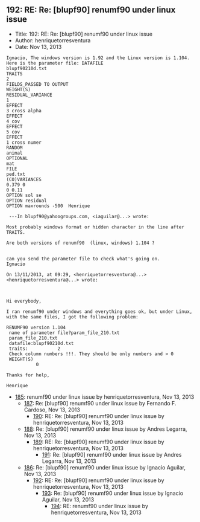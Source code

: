 ## 192: RE: Re: [blupf90] renumf90 under linux issue

- Title: 192: RE: Re: [blupf90] renumf90 under linux issue
- Author: henriquetorresventura
- Date: Nov 13, 2013

```
Ignacio, The windows version is 1.92 and the Linux version is 1.104. Here is the parameter file: DATAFILE
blupf90210d.txt
TRAITS
2
FIELDS_PASSED TO OUTPUT
WEIGHT(S)
RESIDUAL_VARIANCE
1
EFFECT
3 cross alpha
EFFECT
4 cov
EFFECT
5 cov
EFFECT
1 cross numer 
RANDOM
animal
OPTIONAL
mat
FILE
ped.txt
(CO)VARIANCES
0.379 0
0 0.11
OPTION sol se
OPTION residual
OPTION maxrounds -500  Henrique  

 ---In blupf90@yahoogroups.com, <iaguilar@...> wrote:

Most probably windows format or hidden character in the line after TRAITS. 

Are both versions of renumf90  (linux, windows) 1.104 ? 


can you send the parameter file to check what's going on. 
Ignacio 

On 13/11/2013, at 09:29, <henriquetorresventura@...> <henriquetorresventura@...> wrote:

 

Hi everybody, 

I ran renumf90 under windows and everything goes ok, but under Linux, with the same files, I got the following problem: 

RENUMF90 version 1.104
 name of parameter file?param_file_210.txt
 param_file_210.txt
 datafile:blupf90210d.txt
 traits:           2
 Check column numbers !!!. They should be only numbers and > 0
 WEIGHT(S)
           0  

Thanks for help, 

Henrique
```

- [185](0185.md): renumf90 under linux issue by henriquetorresventura, Nov 13, 2013
    - [187](0187.md): Re: [blupf90] renumf90 under linux issue by Fernando F. Cardoso, Nov 13, 2013
        - [190](0190.md): RE: Re: [blupf90] renumf90 under linux issue by henriquetorresventura, Nov 13, 2013
    - [188](0188.md): Re: [blupf90] renumf90 under linux issue by Andres Legarra, Nov 13, 2013
        - [189](0189.md): RE: Re: [blupf90] renumf90 under linux issue by henriquetorresventura, Nov 13, 2013
            - [191](0191.md): Re: [blupf90] renumf90 under linux issue by Andres Legarra, Nov 13, 2013
    - [186](0186.md): Re: [blupf90] renumf90 under linux issue by Ignacio Aguilar, Nov 13, 2013
        - [192](0192.md): RE: Re: [blupf90] renumf90 under linux issue by henriquetorresventura, Nov 13, 2013
            - [193](0193.md): Re: [blupf90] renumf90 under linux issue by Ignacio Aguilar, Nov 13, 2013
                - [194](0194.md): RE: renumf90 under linux issue by henriquetorresventura, Nov 13, 2013
